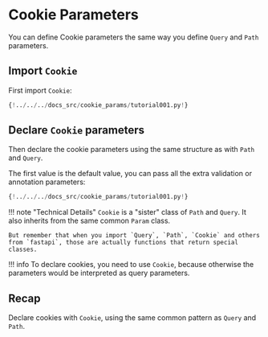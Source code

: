 # Cookie Parameters

You can define Cookie parameters the same way you define `Query` and `Path` parameters.

## Import `Cookie`

First import `Cookie`:

```Python hl_lines="1"
{!../../../docs_src/cookie_params/tutorial001.py!}
```

## Declare `Cookie` parameters

Then declare the cookie parameters using the same structure as with `Path` and `Query`.

The first value is the default value, you can pass all the extra validation or annotation parameters:

```Python hl_lines="7"
{!../../../docs_src/cookie_params/tutorial001.py!}
```

!!! note "Technical Details"
    `Cookie` is a "sister" class of `Path` and `Query`. It also inherits from the same common `Param` class.

    But remember that when you import `Query`, `Path`, `Cookie` and others from `fastapi`, those are actually functions that return special classes.

!!! info
    To declare cookies, you need to use `Cookie`, because otherwise the parameters would be interpreted as query parameters.

## Recap

Declare cookies with `Cookie`, using the same common pattern as `Query` and `Path`.
